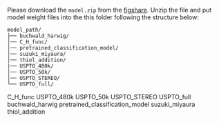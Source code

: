 Please download the `model.zip` from the [figshare](https://figshare.com/ndownloader/files/52216991?private_link=decc64a868ab64a93099). Unzip the file and put model weight files into the this folder following the structure below:
```
model_path/
├── buchwald_harwig/
│── C_H_func/
│── pretrained_classification_model/
│── suzuki_miyaura/
│── thiol_addition/
|── USPTO_480k/
│── USPTO_50k/
│── USPTO_STEREO/
└── USPTO_full/
```

C_H_func    USPTO_480k  USPTO_50k  USPTO_STEREO  USPTO_full  buchwald_harwig  pretrained_classification_model  suzuki_miyaura  thiol_addition